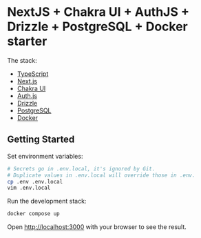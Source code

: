# NextJS + Chakra UI + AuthJS + Drizzle + PostgreSQL + Docker starter

The stack:

- [TypeScript](https://www.typescriptlang.org/)
- [Next.js](https://nextjs.org/)
- [Chakra UI](https://chakra-ui.com/)
- [Auth.js](https://authjs.dev/)
- [Drizzle](https://orm.drizzle.team/)
- [PostgreSQL](https://www.postgresql.org/)
- [Docker](https://www.docker.com/)

## Getting Started

Set environment variables:

```sh
# Secrets go in .env.local, it's ignored by Git.
# Duplicate values in .env.local will override those in .env.
cp .env .env.local
vim .env.local
```

Run the development stack:

```bash
docker compose up
```

Open [http://localhost:3000](http://localhost:3000) with your browser to see the result.
